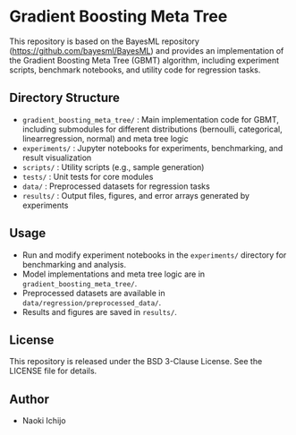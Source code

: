 

# Gradient Boosting Meta Tree

This repository is based on the BayesML repository (https://github.com/bayesml/BayesML) and provides an implementation of the Gradient Boosting Meta Tree (GBMT) algorithm, including experiment scripts, benchmark notebooks, and utility code for regression tasks.


## Directory Structure
- `gradient_boosting_meta_tree/` : Main implementation code for GBMT, including submodules for different distributions (bernoulli, categorical, linearregression, normal) and meta tree logic
- `experiments/` : Jupyter notebooks for experiments, benchmarking, and result visualization
- `scripts/` : Utility scripts (e.g., sample generation)
- `tests/` : Unit tests for core modules
- `data/` : Preprocessed datasets for regression tasks
- `results/` : Output files, figures, and error arrays generated by experiments


## Usage
- Run and modify experiment notebooks in the `experiments/` directory for benchmarking and analysis.
- Model implementations and meta tree logic are in `gradient_boosting_meta_tree/`.
- Preprocessed datasets are available in `data/regression/preprocessed_data/`.
- Results and figures are saved in `results/`.


## License
This repository is released under the BSD 3-Clause License. See the LICENSE file for details.


## Author
- Naoki Ichijo
